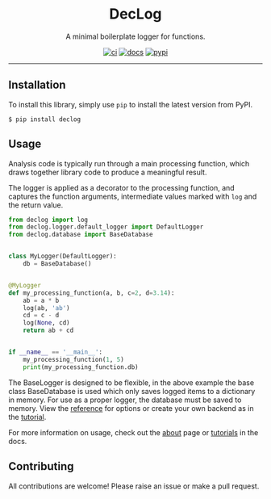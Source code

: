 <h1 align="center">DecLog</h1>

<p align="center">A minimal boilerplate logger for functions.</p>

<p align="center">
  <a href="https://github.com/josh-read/declog/actions/workflows/ci.yml"><img
    src="https://img.shields.io/github/actions/workflow/status/josh-read/declog/ci.yml?label=ci"
    alt="ci"
  /></a>
  <a href="https://josh-read.github.io/declog/"><img
    src="https://img.shields.io/badge/docs-mkdocs-blue" 
    alt="docs"
  /></a>
  <a href="https://pypi.org/project/declog/"><img
    src="https://img.shields.io/pypi/v/declog" 
    alt="pypi"
  /></a>
</p>

---

## Installation

To install this library, simply use `pip` to install the
latest version from PyPI.

```commandline
$ pip install declog
```

## Usage

Analysis code is typically run through a main processing function, 
which draws together library code to produce a meaningful result.

The logger is applied as a decorator to the processing function,
and captures the function arguments, intermediate values marked
with `log` and the return value.

```python
from declog import log
from declog.logger.default_logger import DefaultLogger
from declog.database import BaseDatabase


class MyLogger(DefaultLogger):
    db = BaseDatabase()


@MyLogger
def my_processing_function(a, b, c=2, d=3.14):
    ab = a * b
    log(ab, 'ab')
    cd = c - d
    log(None, cd)
    return ab + cd


if __name__ == '__main__':
    my_processing_function(1, 5)
    print(my_processing_function.db)

```

The BaseLogger is designed to be flexible, in the above example the base class
BaseDatabase is used which only saves logged items to a dictionary in memory.
For use as a proper logger, the database must be saved to memory. View the
[reference](reference.md) for options or create your own backend as in the
[tutorial](tutorial.md).

For more information on usage, check out the [about](about.md) page or
[tutorials](tutorial.md) in the docs.

## Contributing

All contributions are welcome! Please raise an issue or make a pull request.

